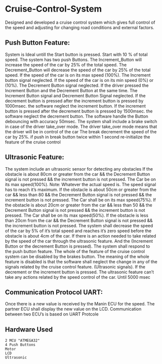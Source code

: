 # Cruise-Control-System
Designed and developed a cruise control system which gives full control of the speed and adjusting for changing road conditions and external factors.

## Push Button Feature:

System is Ideal untill the Start button is pressed. Start with 10 % of total speed. The system has two push Buttons. The Increment_Button will increase the speed of the car by 25% of the total speed. The Decrement_Button will decrease the speed of the car by 25% of the total speed. If the speed of the car is on its max speed (100%). The Increment button signal neglected. If the speed of the car is on its min speed (0%) or (10%). The Decrement Button signal neglected. If the driver pressed the Increment Button and the Decrement Button at the same time. The Increment Button signal and Decrement Button Signal neglected. If the decrement button is pressed after the increment button is pressed by 1000msec. the software neglect the increment button. If the increment button is pressed after the decrement button is pressed by 1500msec. the software neglect the decrement button. The software handle the Button debouncing with accuracy 50msec. The system shall include a brake switch in case of the driver take_over mode. The driver take_over mode means that the driver will be in control of the car The break decrement the speed of the car by 25%. if push in break button twice within 1 second re-initialize the feature of the cruise control

## Ultrasonic Feature:
The system include an ultrasonic sensor for detecting any obstacles If the obstacle is about 80cm or greater from the car && the Decrement Button signal is not pressed && the increment button is not pressed. The Car be on its max speed(100%). Note: Whatever the actual speed is. The speed signal has to reach it’s maximum. If the obstacle is about 50cm or greater from the car && less than 80 && the Decrement Button signal is not pressed && the increment button is not pressed. The Car shall be on its max speed(75%). If the obstacle is about 20cm or greater from the car && less than 50 && the Decrement Button signal is not pressed && the increment button is not pressed. The Car shall be on its max speed(50%). If the obstacle is less than 20cm from the car && the Decrement Button signal is not pressed && the increment button is not pressed. The system shall decrease the speed of the car by 5% of it’s total speed and reaches it’s zero speed before the obstacle is about 4cm of the car. If there is an action needed to take related by the speed of the car through the ultrasonic feature. And the (Increment Button or the decrement Button is pressed). The system shall respond to the push button feature. The whole of the feature of the cruise control system can be disabled by the brakes button. The meaning of the whole feature is disabled is that the software shall neglect the change in any of the signals related by the cruise control feature. (Ultrasonic signals). If the decrement or the increment button is pressed. The ultrasonic feature can’t take any actions related by the speed control of the car. Until 5000 msec

## Communication Protocol UART:
Once there is a new value is received by the Manin ECU for the speed. The partner ECU shall display the new value on the LCD. Communication between two ECU’s is based on UART Protcole

## Hardware Used
    2 MCU "ATMEGA32"
    4 Push Buttons
    Motor
    LCD
    Ultrasonic 
